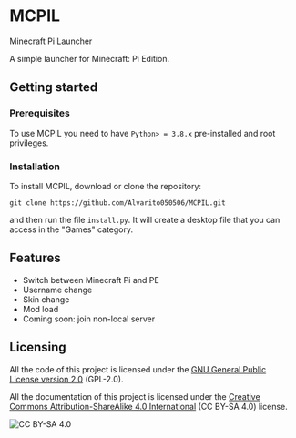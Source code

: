 # MCPIL
Minecraft Pi Launcher

A simple launcher for Minecraft: Pi Edition.

## Getting started
### Prerequisites
To use MCPIL you need to have ``Python> = 3.8.x`` pre-installed and root privileges.

### Installation
To install MCPIL, download or clone the repository:
``` shell
git clone https://github.com/Alvarito050506/MCPIL.git
```
and then run the file ``install.py``. It will create a desktop file that you can access in the "Games" category.

## Features
+ Switch between Minecraft Pi and PE
+ Username change
+ Skin change
+ Mod load
+ Coming soon: join non-local server

## Licensing
All the code of this project is licensed under the [GNU General Public License version 2.0](https://github.com/Alvarito050506/MCPIL/blob/master/LICENSE) (GPL-2.0).

All the documentation of this project is licensed under the [Creative Commons Attribution-ShareAlike 4.0 International](https://creativecommons.org/licenses/by-sa/4.0/) (CC BY-SA 4.0) license.

![CC BY-SA 4.0](https://i.creativecommons.org/l/by-sa/4.0/88x31.png)
